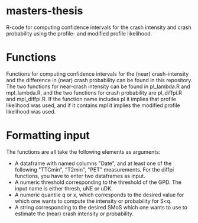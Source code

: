 # masters-thesis
R-code for computing confidence intervals for the crash intensity and crash probability using the profile- and modified profile likelihood.

# Functions
Functions for computing confidence intervals for the (near) crash-intensity and the difference in (near) crash probability can be found in this repository. The two functions for near-crash intensity can be found in pl_lambda.R and mpl_lambda.R, and the two functions for crash probability are pl_diffpi.R and mpl_diffpi.R. If the function name includes pl it implies that profile likelihood was used, and if it contains mpl it implies the modified profile likelihood was used.

# Formatting input 
The functions are all take the following elements as arguments:

  - A dataframe with named columns "Date", and at least one of the following "TTCmin", "T2min", "PET" measurements. For the diffpi functions, you have to enter two dataframes as input.
  - A numeric threshold corresponding to the threshold of the GPD. The input name is either thresh, uNE or uDK. 
  - A numeric quantile q or x, which corresponds to the desired value for which one wants to compute the intensity or probability for S<q.
  - A string corresponding to the desired SMoS which one wants to use to estimate the (near) crash intensity or probability.




